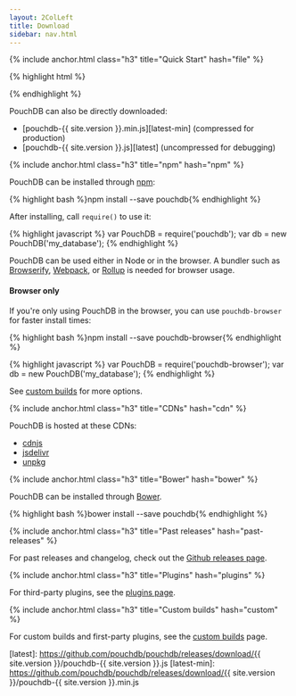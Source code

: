 ```yaml
---
layout: 2ColLeft
title: Download
sidebar: nav.html
---
```


{% include anchor.html class="h3" title="Quick Start" hash="file" %}

{% highlight html %}
<script src="//cdn.jsdelivr.net/npm/pouchdb@{{site.version}}"></script>
</script>
<script>
  var db = new PouchDB('my_database');
</script>
{% endhighlight %}

PouchDB can also be directly downloaded:

* [pouchdb-{{ site.version }}.min.js][latest-min] (compressed for production)
* [pouchdb-{{ site.version }}.js][latest] (uncompressed for debugging)

{% include anchor.html class="h3" title="npm" hash="npm" %}

PouchDB can be installed through [npm](http://npmjs.com):

{% highlight bash %}npm install --save pouchdb{% endhighlight %}

After installing, call `require()` to use it:

{% highlight javascript %}
var PouchDB = require('pouchdb');
var db = new PouchDB('my_database');
{% endhighlight %}

PouchDB can be used either in Node or in the browser. A bundler such as [Browserify](http://browserify.org/), [Webpack](https://webpack.github.io/), or [Rollup](http://rollupjs.org/) is needed for browser usage.

#### Browser only

If you're only using PouchDB in the browser, you can use `pouchdb-browser` for
faster install times:

{% highlight bash %}npm install --save pouchdb-browser{% endhighlight %}

{% highlight javascript %}
var PouchDB = require('pouchdb-browser');
var db = new PouchDB('my_database');
{% endhighlight %}

See [custom builds](http://pouchdb.com/custom.html) for more options.

{% include anchor.html class="h3" title="CDNs" hash="cdn" %}

PouchDB is hosted at these CDNs:

* [cdnjs](https://cdnjs.com/libraries/pouchdb)
* [jsdelivr](http://www.jsdelivr.com/#!pouchdb)
* [unpkg](https://unpkg.com/pouchdb@6.0.4/dist/)

{% include anchor.html class="h3" title="Bower" hash="bower" %}

PouchDB can be installed through [Bower](http://bower.io).

{% highlight bash %}bower install --save pouchdb{% endhighlight %}

{% include anchor.html class="h3" title="Past releases" hash="past-releases" %}

For past releases and changelog, check out the [Github releases page](https://github.com/pouchdb/pouchdb/releases).

{% include anchor.html class="h3" title="Plugins" hash="plugins" %}

For third-party plugins, see the [plugins page](/external.html).

{% include anchor.html class="h3" title="Custom builds" hash="custom" %}

For custom builds and first-party plugins, see the [custom builds](http://pouchdb.com/custom.html) page.

[latest]: https://github.com/pouchdb/pouchdb/releases/download/{{ site.version }}/pouchdb-{{ site.version }}.js
[latest-min]: https://github.com/pouchdb/pouchdb/releases/download/{{ site.version }}/pouchdb-{{ site.version }}.min.js
